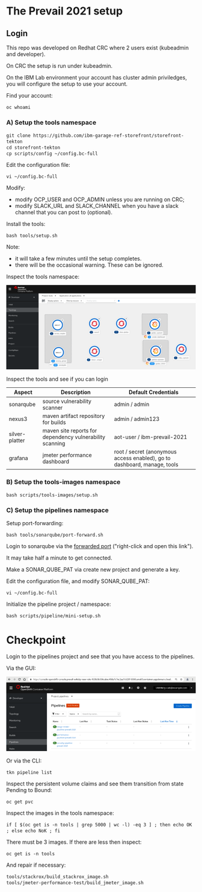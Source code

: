 # The Prevail 2021 setup

## Login

This repo was developed on Redhat CRC where 2 users exist (kubeadmin and developer). 

On CRC the setup is run under kubeadmin.

On the IBM Lab environment your account has cluster admin priviledges, you will configure the setup to use your account.

Find your account:

    oc whoami


### A) Setup the tools namespace

    git clone https://github.com/ibm-garage-ref-storefront/storefront-tekton
    cd storefront-tekton   
    cp scripts/config ~/config.bc-full

Edit the configuration file:  

    vi ~/config.bc-full

Modify:
- modify OCP_USER and OCP_ADMIN unless you are running on CRC;
- modify SLACK_URL and SLACK_CHANNEL when you have a slack channel that you can post to (optional).

Install the tools:

    bash tools/setup.sh 

Note:
- it will take a few minutes until the setup completes.
- there will be the occasional warning. These can be ignored.

Inspect the tools namespace: 

![Deploy](../../images/tools-namespace.png?raw=true "Title")

Inspect the tools and see if you can login

| Aspect | Description | Default Credentials |
| --- | --- | --- |
| sonarqube| source vulnerability scanner | admin / admin
| nexus3 | maven artifact repository for builds| admin / admin123
| silver-platter | maven site reports for dependency vulnerability scanning | aot-user / ibm-prevail-2021
| grafana | jmeter performance dashboard | root / secret (anonymous access enabled), go to dashboard, manage, tools


### B) Setup the tools-images namespace


    bash scripts/tools-images/setup.sh 


### C) Setup the pipelines namespace

Setup port-forwarding:

    bash tools/sonarqube/port-forward.sh

Login to sonarqube via the [forwarded port](http://localhost:9000) ("right-click and open this link").

It may take half a minute to get connected.

Make a SONAR_QUBE_PAT via create new project and generate a key. 

Edit the configuration file, and modify SONAR_QUBE_PAT:

    vi ~/config.bc-full

Initialize the pipeline project / namespace:


    bash scripts/pipeline/mini-setup.sh

# Checkpoint

Login to the pipelines project and see that you have access to the pipelines.

Via the GUI:

![Deploy](../../images/inspect-pipelines.png?raw=true "Title")

Or via the CLI:

    tkn pipeline list

Inspect the persistent volume claims and see them transition from state Pending to Bound:

    oc get pvc

Inspect the images in the tools namespace:

    if [ $(oc get is -n tools | grep 5000 | wc -l) -eq 3 ] ; then echo OK ; else echo NoK ; fi

There must be 3 images. If there are less then inspect:

    oc get is -n tools

And repair if necessary:    

    tools/stackrox/build_stackrox_image.sh
    tools/jmeter-performance-test/build_jmeter_image.sh